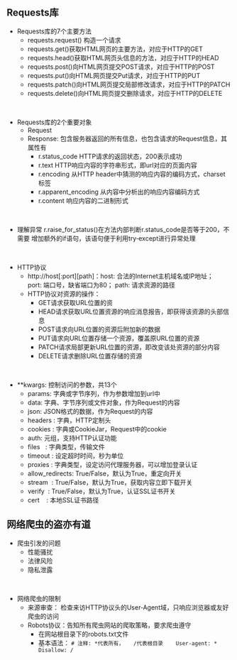 ## Requests库
* Requests库的7个主要方法
   * requests.request() 构造一个请求
   * requests.get()获取HTML网页的主要方法，对应于HTTP的GET
   * requests.head()获取HTML网页头信息的方法，对应于HTTP的HEAD
   * requests.post()向HTML网页提交POST请求，对应于HTTP的POST
   * requests.put()向HTML网页提交Put请求，对应于HTTP的PUT
   * requests.patch()向HTML网页提交局部修改请求，对应于HTTP的PATCH
   * requests.delete()向HTML网页提交删除请求，对应于HTTP的DELETE
   
&nbsp;

* Requests库的2个重要对象
   * Request
   * Response: 包含服务器返回的所有信息，也包含请求的Request信息，其属性有
      * r.status_code HTTP请求的返回状态，200表示成功
      * r.text HTTP响应内容的字符串形式，即url对应的页面内容
      * r.encoding 从HTTP header中猜测的响应内容的编码方式，charset标签
      * r.apparent_encoding 从内容中分析出的响应内容编码方式
      * r.content 响应内容的二进制形式  

&nbsp;

* 理解异常 r.raise_for_status()在方法内部判断r.status_code是否等于200，不需要 增加额外的if语句，该语句便于利用try‐except进行异常处理

&nbsp;

* HTTP协议
   * http://host[:port][path]：host: 合法的Internet主机域名或IP地址； port: 端口号，缺省端口为80； path: 请求资源的路径
   * HTTP协议对资源的操作：  
      * GET请求获取URL位置的资
      *  HEAD请求获取URL位置资源的响应消息报告，即获得该资源的头部信息
      *  POST请求向URL位置的资源后附加新的数据
      *  PUT请求向URL位置存储一个资源，覆盖原URL位置的资源 
      *  PATCH请求局部更新URL位置的资源，即改变该处资源的部分内容 
      *  DELETE请求删除URL位置存储的资源

&nbsp;

* **kwargs: 控制访问的参数，共13个
   * params: 字典或字节序列，作为参数增加到url中
   * data: 字典、字节序列或文件对象，作为Request的内容
   * json: JSON格式的数据，作为Request的内容
   * headers : 字典，HTTP定制头
   * cookies : 字典或CookieJar，Request中的cookie 
   * auth: 元组，支持HTTP认证功能
   * files   : 字典类型，传输文件
   * timeout : 设定超时时间，秒为单位
   * proxies : 字典类型，设定访问代理服务器，可以增加登录认证
   * allow_redirects: True/False，默认为True，重定向开关 
   * stream  : True/False，默认为True，获取内容立即下载开关 
   * verify  : True/False，默认为True，认证SSL证书开关
   * cert    : 本地SSL证书路径


## 网络爬虫的盗亦有道
* 爬虫引发的问题
   * 性能骚扰 
   * 法律风险 
   * 隐私泄露
   
&nbsp;

* 网络爬虫的限制
   * 来源审查： 检查来访HTTP协议头的User‐Agent域，只响应浏览器或友好爬虫的访问
   * Robots协议：告知所有爬虫网站的爬取策略，要求爬虫遵守
      * 在网站根目录下的robots.txt文件 
      * 基本语法：
             ``` # 注释: *代表所有，   /代表根目录    User‐agent: *     Disallow: / ```
